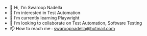 - 👋 Hi, I’m Swaroop Nadella
- 👀 I’m interested in Test Automation
- 🌱 I’m currently learning Playwright
- 💞️ I’m looking to collaborate on Test Automation, Software Testing
- 📫 How to reach me : swaroopnadella@hotmail.com

<!---
swaroopnadella/swaroopnadella is a ✨ special ✨ repository because its `README.md` (this file) appears on your GitHub profile.
You can click the Preview link to take a look at your changes.
--->
